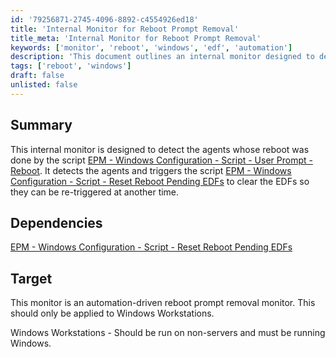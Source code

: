 ```yaml
---
id: '79256871-2745-4096-8892-c4554926ed18'
title: 'Internal Monitor for Reboot Prompt Removal'
title_meta: 'Internal Monitor for Reboot Prompt Removal'
keywords: ['monitor', 'reboot', 'windows', 'edf', 'automation']
description: 'This document outlines an internal monitor designed to detect agents that have undergone a reboot through a specific script. It triggers another script to clear pending EDFs, allowing for re-triggering at a later time. This monitor is specifically intended for Windows workstations and is automation-driven.'
tags: ['reboot', 'windows']
draft: false
unlisted: false
---
```

## Summary

This internal monitor is designed to detect the agents whose reboot was done by the script [EPM - Windows Configuration - Script - User Prompt - Reboot](https://proval.itglue.com/DOC-5078775-9076644). It detects the agents and triggers the script [EPM - Windows Configuration - Script - Reset Reboot Pending EDFs](https://proval.itglue.com/DOC-5078775-9077421) to clear the EDFs so they can be re-triggered at another time.

## Dependencies

[EPM - Windows Configuration - Script - Reset Reboot Pending EDFs](https://proval.itglue.com/DOC-5078775-9077421)

## Target

This monitor is an automation-driven reboot prompt removal monitor. This should only be applied to Windows Workstations.

Windows Workstations - Should be run on non-servers and must be running Windows.











